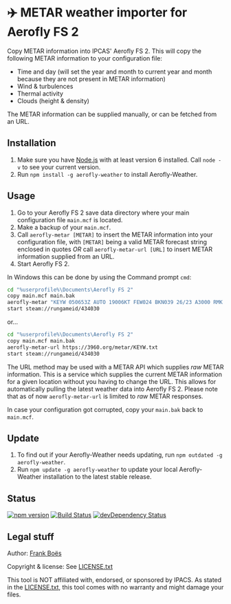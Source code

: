 ✈️ METAR weather importer for Aerofly FS 2
===========================================

Copy METAR information into IPCAS' Aerofly FS 2. This will copy the following METAR information to your configuration file:

* Time and day (will set the year and month to current year and month because they are not present in METAR information)
* Wind & turbulences
* Thermal activity
* Clouds (height & density)

The METAR information can be supplied manually, or can be fetched from an URL.

Installation
------------

1. Make sure you have [Node.js](https://nodejs.org/) with at least version 6 installed. Call `node -v` to see your current version.
1. Run `npm install -g aerofly-weather` to install Aerofly-Weather.

Usage
-----

1. Go to your Aerofly FS 2 save data directory where your main configuration file `main.mcf` is located.
1. Make a backup of your `main.mcf`.
1. Call `aerofly-metar [METAR]` to insert the METAR information into your configuration file, with `[METAR]` being a valid METAR forecast string enclosed in quotes _OR_ call `aerofly-metar-url [URL]` to insert METAR information supplied from an URL. 
1. Start Aerofly FS 2.

In Windows this can be done by using the Command prompt `cmd`:

```bash
cd "%userprofile%\Documents\Aerofly FS 2"
copy main.mcf main.bak
aerofly-metar "KEYW 050653Z AUTO 19006KT FEW024 BKN039 26/23 A3000 RMK AO2 LTG DSNT W SLP159 T02610228"
start steam://rungameid/434030
```

or…

```bash
cd "%userprofile%\Documents\Aerofly FS 2"
copy main.mcf main.bak
aerofly-metar-url https://3960.org/metar/KEYW.txt
start steam://rungameid/434030
```

The URL method may be used with a METAR API which supplies _raw_ METAR information. This is a service which supplies the current METAR information for a given location without you having to change the URL. This allows for automatically pulling the latest weather data into Aerofly FS 2. Please note that as of now `aerofly-metar-url` is limited to _raw_ METAR responses.

In case your configuration got corrupted, copy your `main.bak` back to `main.mcf`.

Update
------

1. To find out if your Aerofly-Weather needs updating, run `npm outdated -g aerofly-weather`.
2. Run `npm update -g aerofly-weather` to update your local Aerofly-Weather installation to the latest stable release.

Status
-------

[![npm version](https://badge.fury.io/js/aerofly-weather.svg)](https://badge.fury.io/js/aerofly-weather)
[![Build Status](https://travis-ci.org/fboes/aerofly-weather.svg?branch=master)](https://travis-ci.org/fboes/aerofly-weather)
[![devDependency Status](https://david-dm.org/fboes/aerofly-weather/dev-status.svg)](https://david-dm.org/fboes/aerofly-weather?type=dev)

Legal stuff
-----------

Author: [Frank Boës](http://3960.org)

Copyright & license: See [LICENSE.txt](LICENSE.txt)

This tool is NOT affiliated with, endorsed, or sponsored by IPACS. As stated in the [LICENSE.txt](LICENSE.txt), this tool comes with no warranty and might damage your files.
